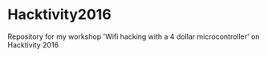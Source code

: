 # Hacktivity2016
Repository for my workshop 'Wifi hacking with a 4 dollar microcontroller' on Hacktivity 2016
